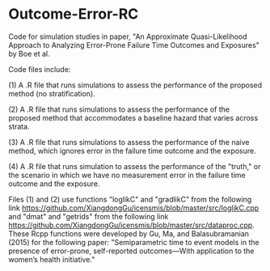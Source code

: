 # Outcome-Error-RC
Code for simulation studies in paper, "An Approximate Quasi-Likelihood Approach to Analyzing Error-Prone Failure Time Outcomes and Exposures" by Boe et al.

Code files include:

(1) A .R file that runs simulations to assess the performance of the proposed method (no stratification).

(2) A .R file that runs simulations to assess the performance of the proposed method that accommodates a baseline hazard that varies across strata.

(3) A .R file that runs simulations to assess the performance of the naive method, which ignores error in the failure time outcome and the exposure.

(4) A .R file that runs simulation to assess the performance of the "truth," or the scenario in which we have no measurement error in the failure time outcome and the exposure.

Files (1) and (2) use functions "loglikC" and "gradlikC" from the following link https://github.com/XiangdongGu/icensmis/blob/master/src/loglikC.cpp and "dmat" and "getrids" from the following link https://github.com/XiangdongGu/icensmis/blob/master/src/dataproc.cpp. These Rcpp functions were developed by Gu, Ma, and Balasubramanian (2015) for the following paper: "Semiparametric time to event models in the presence of error-prone, self-reported outcomes—With application to the women’s health initiative."
